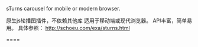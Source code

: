 sTurns carousel for mobile or modern browser.

原生js轮播图插件，不依赖其他库
适用于移动端或现代浏览器。
API丰富，简单易用。
具体参照：
http://schoeu.com/exa/sturns.html

====
